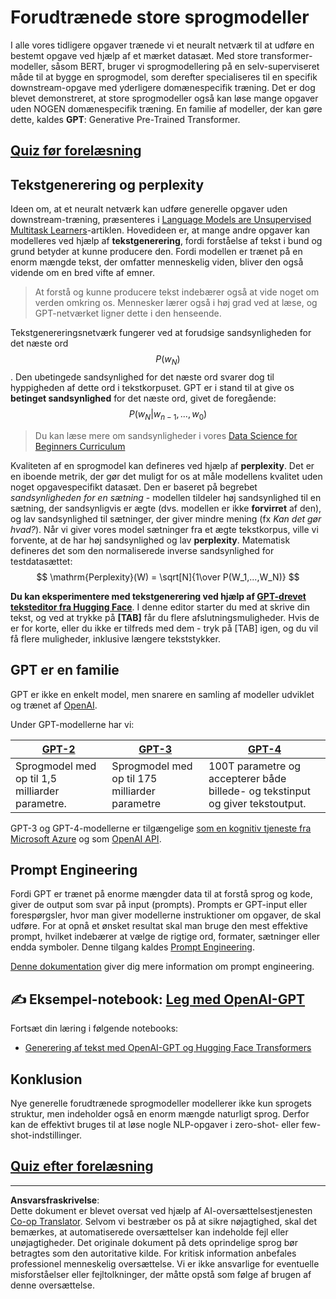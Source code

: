 <!--
CO_OP_TRANSLATOR_METADATA:
{
  "original_hash": "2efbb183384a50f0fc0cde02534d912f",
  "translation_date": "2025-08-28T15:56:22+00:00",
  "source_file": "lessons/5-NLP/20-LangModels/README.md",
  "language_code": "da"
}
-->
# Forudtrænede store sprogmodeller

I alle vores tidligere opgaver trænede vi et neuralt netværk til at udføre en bestemt opgave ved hjælp af et mærket datasæt. Med store transformer-modeller, såsom BERT, bruger vi sprogmodellering på en selv-superviseret måde til at bygge en sprogmodel, som derefter specialiseres til en specifik downstream-opgave med yderligere domænespecifik træning. Det er dog blevet demonstreret, at store sprogmodeller også kan løse mange opgaver uden NOGEN domænespecifik træning. En familie af modeller, der kan gøre dette, kaldes **GPT**: Generative Pre-Trained Transformer.

## [Quiz før forelæsning](https://red-field-0a6ddfd03.1.azurestaticapps.net/quiz/120)

## Tekstgenerering og perplexity

Ideen om, at et neuralt netværk kan udføre generelle opgaver uden downstream-træning, præsenteres i [Language Models are Unsupervised Multitask Learners](https://cdn.openai.com/better-language-models/language_models_are_unsupervised_multitask_learners.pdf)-artiklen. Hovedideen er, at mange andre opgaver kan modelleres ved hjælp af **tekstgenerering**, fordi forståelse af tekst i bund og grund betyder at kunne producere den. Fordi modellen er trænet på en enorm mængde tekst, der omfatter menneskelig viden, bliver den også vidende om en bred vifte af emner.

> At forstå og kunne producere tekst indebærer også at vide noget om verden omkring os. Mennesker lærer også i høj grad ved at læse, og GPT-netværket ligner dette i den henseende.

Tekstgenereringsnetværk fungerer ved at forudsige sandsynligheden for det næste ord $$P(w_N)$$. Den ubetingede sandsynlighed for det næste ord svarer dog til hyppigheden af dette ord i tekstkorpuset. GPT er i stand til at give os **betinget sandsynlighed** for det næste ord, givet de foregående: $$P(w_N | w_{n-1}, ..., w_0)$$

> Du kan læse mere om sandsynligheder i vores [Data Science for Beginners Curriculum](https://github.com/microsoft/Data-Science-For-Beginners/tree/main/1-Introduction/04-stats-and-probability)

Kvaliteten af en sprogmodel kan defineres ved hjælp af **perplexity**. Det er en iboende metrik, der gør det muligt for os at måle modellens kvalitet uden noget opgavespecifikt datasæt. Den er baseret på begrebet *sandsynligheden for en sætning* - modellen tildeler høj sandsynlighed til en sætning, der sandsynligvis er ægte (dvs. modellen er ikke **forvirret** af den), og lav sandsynlighed til sætninger, der giver mindre mening (fx *Kan det gør hvad?*). Når vi giver vores model sætninger fra et ægte tekstkorpus, ville vi forvente, at de har høj sandsynlighed og lav **perplexity**. Matematisk defineres det som den normaliserede inverse sandsynlighed for testdatasættet:
$$
\mathrm{Perplexity}(W) = \sqrt[N]{1\over P(W_1,...,W_N)}
$$ 

**Du kan eksperimentere med tekstgenerering ved hjælp af [GPT-drevet teksteditor fra Hugging Face](https://transformer.huggingface.co/doc/gpt2-large)**. I denne editor starter du med at skrive din tekst, og ved at trykke på **[TAB]** får du flere afslutningsmuligheder. Hvis de er for korte, eller du ikke er tilfreds med dem - tryk på [TAB] igen, og du vil få flere muligheder, inklusive længere tekststykker.

## GPT er en familie

GPT er ikke en enkelt model, men snarere en samling af modeller udviklet og trænet af [OpenAI](https://openai.com). 

Under GPT-modellerne har vi:

| [GPT-2](https://huggingface.co/docs/transformers/model_doc/gpt2#openai-gpt2) | [GPT-3](https://openai.com/research/language-models-are-few-shot-learners) | [GPT-4](https://openai.com/gpt-4) |
| -- | -- | -- |
| Sprogmodel med op til 1,5 milliarder parametre. | Sprogmodel med op til 175 milliarder parametre | 100T parametre og accepterer både billede- og tekstinput og giver tekstoutput. |

GPT-3 og GPT-4-modellerne er tilgængelige [som en kognitiv tjeneste fra Microsoft Azure](https://azure.microsoft.com/en-us/services/cognitive-services/openai-service/#overview?WT.mc_id=academic-77998-cacaste) og som [OpenAI API](https://openai.com/api/).

## Prompt Engineering

Fordi GPT er trænet på enorme mængder data til at forstå sprog og kode, giver de output som svar på input (prompts). Prompts er GPT-input eller forespørgsler, hvor man giver modellerne instruktioner om opgaver, de skal udføre. For at opnå et ønsket resultat skal man bruge den mest effektive prompt, hvilket indebærer at vælge de rigtige ord, formater, sætninger eller endda symboler. Denne tilgang kaldes [Prompt Engineering](https://learn.microsoft.com/en-us/shows/ai-show/the-basics-of-prompt-engineering-with-azure-openai-service?WT.mc_id=academic-77998-bethanycheum).

[Denne dokumentation](https://learn.microsoft.com/en-us/semantic-kernel/prompt-engineering/?WT.mc_id=academic-77998-bethanycheum) giver dig mere information om prompt engineering.

## ✍️ Eksempel-notebook: [Leg med OpenAI-GPT](GPT-PyTorch.ipynb)

Fortsæt din læring i følgende notebooks:

* [Generering af tekst med OpenAI-GPT og Hugging Face Transformers](GPT-PyTorch.ipynb)

## Konklusion

Nye generelle forudtrænede sprogmodeller modellerer ikke kun sprogets struktur, men indeholder også en enorm mængde naturligt sprog. Derfor kan de effektivt bruges til at løse nogle NLP-opgaver i zero-shot- eller few-shot-indstillinger.

## [Quiz efter forelæsning](https://red-field-0a6ddfd03.1.azurestaticapps.net/quiz/220)

---

**Ansvarsfraskrivelse**:  
Dette dokument er blevet oversat ved hjælp af AI-oversættelsestjenesten [Co-op Translator](https://github.com/Azure/co-op-translator). Selvom vi bestræber os på at sikre nøjagtighed, skal det bemærkes, at automatiserede oversættelser kan indeholde fejl eller unøjagtigheder. Det originale dokument på dets oprindelige sprog bør betragtes som den autoritative kilde. For kritisk information anbefales professionel menneskelig oversættelse. Vi er ikke ansvarlige for eventuelle misforståelser eller fejltolkninger, der måtte opstå som følge af brugen af denne oversættelse.